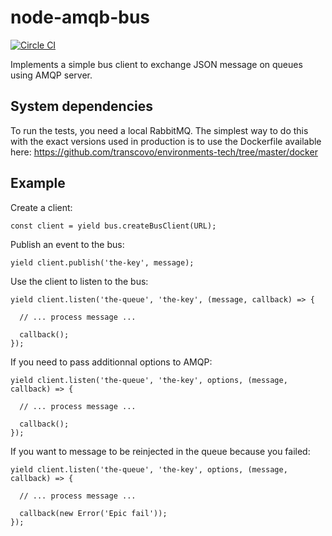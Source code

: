 node-amqb-bus
=====

[![Circle CI](https://circleci.com/gh/transcovo/node-amqp-bus.svg?style=shield)](https://circleci.com/gh/transcovo/node-amqp-bus)

Implements a simple bus client to exchange JSON message on queues using AMQP server.

## System dependencies

To run the tests, you need a local RabbitMQ. The simplest way to do this with the 
exact versions used in production is to use the Dockerfile available here: https://github.com/transcovo/environments-tech/tree/master/docker

## Example

Create a client:

    const client = yield bus.createBusClient(URL);

Publish an event to the bus:

    yield client.publish('the-key', message);

Use the client to listen to the bus:

    yield client.listen('the-queue', 'the-key', (message, callback) => {
    
      // ... process message ...

      callback();
    });

If you need to pass additionnal options to AMQP:

    yield client.listen('the-queue', 'the-key', options, (message, callback) => {
    
      // ... process message ...

      callback();
    });

If you want to message to be reinjected in the queue because you failed:

    yield client.listen('the-queue', 'the-key', options, (message, callback) => {
    
      // ... process message ...

      callback(new Error('Epic fail'));
    });

